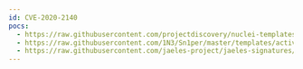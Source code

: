 ```yaml
---
id: CVE-2020-2140
pocs:
  - https://raw.githubusercontent.com/projectdiscovery/nuclei-templates/master/cves/2020/CVE-2020-2140.yaml
  - https://raw.githubusercontent.com/1N3/Sn1per/master/templates/active/CVE-2020-2140_-_Jenkin_AuditTrailPlugin_XSS.sh
  - https://raw.githubusercontent.com/jaeles-project/jaeles-signatures/master/cves/jenkins-xss-cve-2020-2140.yaml
---
```


